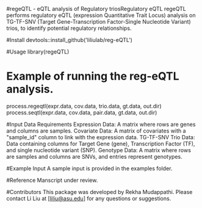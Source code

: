 #regeQTL - eQTL analysis of Regulatory triosRegulatory eQTL
regeQTL performs regulatory eQTL (expression Quantitative Trait Locus) analysis on TG-TF-SNV (Target Gene-Transcription Factor-Single Nucleotide Variant) trios, to identify potential regulatory relationships.

#Install
devtools::install_github('liliulab/reg-eQTL')

#Usage
library(regeQTL)

# Example of running the reg-eQTL analysis.
process.regeqtl(expr.data, cov.data, trio.data, gt.data, out.dir)
process.seqtl(expr.data, cov.data, pair.data, gt.data, out.dir)

#Input Data Requirements
Expression Data: A matrix where rows are genes and columns are samples.
Covariate Data: A matrix of covariates with a "sample_id" column to link with the expression data.
TG-TF-SNV Trio Data: Data containing columns for Target Gene (gene), Transcription Factor (TF), and single nucleotide variant (SNP).
Genotype Data: A matrix where rows are samples and columns are SNVs, and entries represent genotypes.

#Example Input
A sample input is provided in the examples folder. 

#Reference
Manscript under review.

#Contributors
This package was developed by Rekha Mudappathi. Please contact Li Liu at [liliu@asu.edu] for any questions or suggestions.


